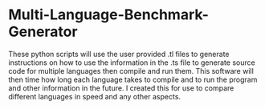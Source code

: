 # Multi-Language-Benchmark-Generator
These python scripts will use the user provided .tl files to generate instructions on how to use the information in the .ts file to generate source code for multiple languages then compile and run them. This software will then time how long each language takes to compile and to run the program and other information in the future. I created this for use to compare different languages in speed and any other aspects.
